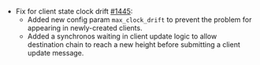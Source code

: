 - Fix for client state clock drift [#1445]:
    * Added new config param `max_clock_drift` to prevent
    the problem for appearing in newly-created clients.
    * Added a synchronos waiting in client update logic
    to allow destination chain to reach a new height
    before submitting a client update message.


[#1445]: https://github.com/informalsystems/ibc-rs/issues/1445
